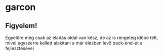 # garcon


## Figyelem!

Egyelőre még csak az eladás oldal van kész, de az is rengeteg időbe telt, mivel egyszerre kellett alakítani a már élesben levő back-end-et a fejlesztésével
